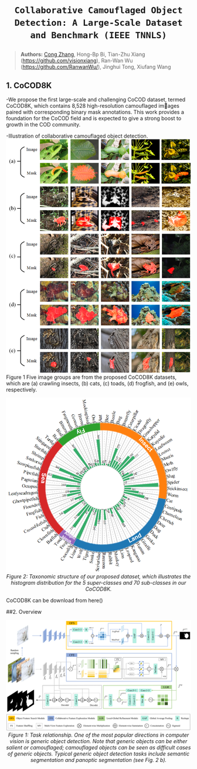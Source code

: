 # <p align=center>`Collaborative Camouflaged Object Detection: A Large-Scale Dataset and Benchmark (IEEE TNNLS)`</p>

> **Authors:** 
> [Cong Zhang](https://github.com/zc199823/), Hong-Bp Bi, Tian-Zhu Xiang (https://github.com/visionxiang), Ran-Wan Wu (https://github.com/RanwanWu/), Jinghui Tong, Xiufang Wang

## 1. CoCOD8K

-We propose the first large-scale and challenging CoCOD dataset, termed CoCOD8K, which contains 8,528 high-resolution camouflaged images paired with corresponding binary mask annotations. This work provides a foundation for the CoCOD field and is expected to give a strong boost to growth in the COD community.

-Illustration of collaborative camouflaged object detection. 
![image](./Imgs/Instance.png)  
   Figure 1  Five image groups are from the proposed CoCOD8K datasets, which are (a) crawling insects, (b) cats, (c) toads, (d) frogfish, and (e) owls, respectively. 

<p align="center">
    <img src="./imgs/CoCOD8K.png"/> <br />
    <em> 
    Figure 2:  Taxonomic structure of our proposed dataset, which illustrates the histogram distribution for the 5 super-classes and 70 sub-classes in our CoCOD8K.
    </em>
</p>
CoCOD8K can be download from here()

##2. Overview

<p align="center">
    <img src="./imgs/BBNet.png"/> <br />
    <em> 
    Figure 1: Task relationship. One of the most popular directions in computer vision is generic object detection. 
    Note that generic objects can be either salient or camouflaged; camouflaged objects can be seen as difficult cases of 
    generic objects. Typical generic object detection tasks include semantic segmentation and panoptic 
    segmentation (see Fig. 2 b).
    </em>
</p>
